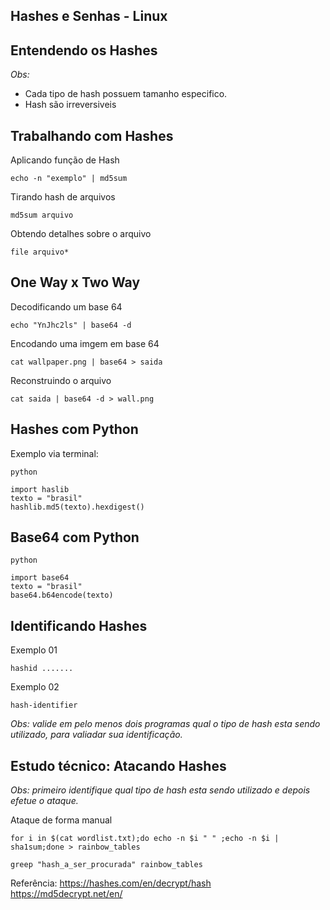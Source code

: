 ## Hashes e Senhas - Linux

## Entendendo os Hashes

*Obs:*
- Cada tipo de hash possuem tamanho especifico.
- Hash são irreversiveis

## Trabalhando com Hashes

Aplicando função de Hash

`echo -n "exemplo" | md5sum`

Tirando hash de arquivos

`md5sum arquivo`

Obtendo detalhes sobre o arquivo

`file arquivo*`

## One Way x Two Way

Decodificando um base 64

`echo "YnJhc2ls" | base64 -d ` 

Encodando uma imgem em base 64

`cat wallpaper.png | base64 > saida`

Reconstruindo o arquivo

`cat saida | base64 -d > wall.png`

## Hashes com Python

Exemplo via terminal:

```
python

import haslib
texto = "brasil"
hashlib.md5(texto).hexdigest()
```


## Base64 com Python

```
python

import base64
texto = "brasil"
base64.b64encode(texto)
```

## Identificando Hashes

Exemplo 01

`hashid .......`

Exemplo 02

`hash-identifier`

*Obs: valide em pelo menos dois programas qual o tipo de hash esta sendo utilizado, para valiadar sua identificação.*

## Estudo técnico: Atacando Hashes

*Obs: primeiro identifique qual tipo de hash esta sendo utilizado e depois efetue o ataque.*

Ataque de forma manual

`for i in $(cat wordlist.txt);do echo -n $i " " ;echo -n $i | sha1sum;done > rainbow_tables`

`greep "hash_a_ser_procurada" rainbow_tables`

Referência:
https://hashes.com/en/decrypt/hash
https://md5decrypt.net/en/










